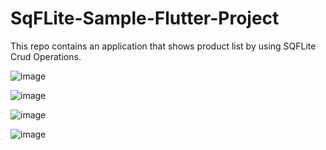 # SqFLite-Sample-Flutter-Project
This repo contains an application that shows product list by using SQFLite Crud Operations.


![image](https://user-images.githubusercontent.com/5441882/108902241-ea82a080-762c-11eb-86c0-a41612c274cc.png)

![image](https://user-images.githubusercontent.com/5441882/108902302-ff5f3400-762c-11eb-9e38-e60d62c9b3b5.png)

![image](https://user-images.githubusercontent.com/5441882/108902365-0ede7d00-762d-11eb-8e0e-7accb6c7f68f.png)

![image](https://user-images.githubusercontent.com/5441882/108902414-1d2c9900-762d-11eb-9787-a927bbe594a6.png)
